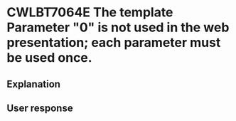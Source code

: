# CWLBT7064E The template Parameter "0" is not used in the web presentation; each parameter must be used once.

## Explanation

## User response